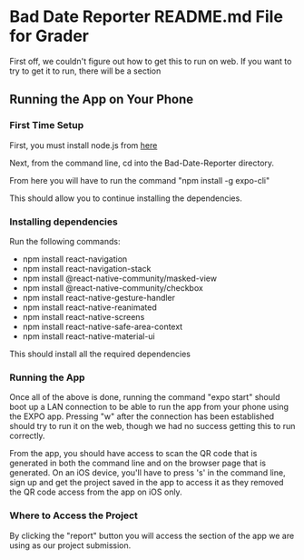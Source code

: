 # Bad Date Reporter README.md File for Grader

First off, we couldn't figure out how to get this to run on web. If you want to try to get it to run, there will be a section

## Running the App on Your Phone

### First Time Setup

First, you must install node.js from [here](https://nodejs.org/en/download/ "Node.js Download Page")

Next, from the command line, cd into the Bad-Date-Reporter directory.

From here you will have to run the command "npm install -g expo-cli"

This should allow you to continue installing the dependencies.

### Installing dependencies

Run the following commands:

* npm install react-navigation
* npm install react-navigation-stack
* npm install @react-native-community/masked-view
* npm install @react-native-community/checkbox
* npm install react-native-gesture-handler
* npm install react-native-reanimated
* npm install react-native-screens
* npm install react-native-safe-area-context
* npm install react-native-material-ui

This should install all the required dependencies

### Running the App

Once all of the above is done, running the command "expo start" should boot up a LAN connection to be able to run the app from your phone using the EXPO app. Pressing "w" after the connection has been established should try to run it on the web, though we had no success getting this to run correctly.

From the app, you should have access to scan the QR code that is generated in both the command line and on the browser page that is generated. On an iOS device, you'll have to press 's' in the command line, sign up and get the project saved in the app to access it as they removed the QR code access from the app on iOS only.

### Where to Access the Project

By clicking the "report" button you will access the section of the app we are using as our project submission.
